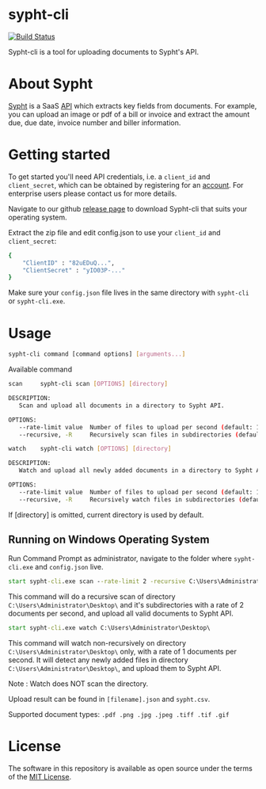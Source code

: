# sypht-cli
[![Build Status](https://travis-ci.com/sypht-team/sypht-cli.svg?branch=master)](https://travis-ci.com/sypht-team/sypht-cli)

Sypht-cli is a tool for uploading documents to Sypht's API.

# About Sypht
[Sypht](https://sypht.com) is a SaaS [API]((https://docs.sypht.com/)) which extracts key fields from documents. For 
example, you can upload an image or pdf of a bill or invoice and extract the amount due, due date, invoice number 
and biller information. 

# Getting started
To get started you'll need API credentials, i.e. a `client_id` and `client_secret`, which can be obtained by registering
for an [account](https://www.sypht.com/signup/developer).
For enterprise users please contact us for more details.

Navigate to our github [release page](https://github.com/sypht-team/sypht-cli/releases) to download Sypht-cli that suits your operating system.

Extract the zip file and edit config.json to use your `client_id` and `client_secret`:
```Bash
{
    "ClientID" : "82uEDuQ...",
    "ClientSecret" : "yIO03P-..."
}
```
Make sure your `config.json` file lives in the same directory with `sypht-cli` or `sypht-cli.exe`. 
# Usage
```Bash
sypht-cli command [command options] [arguments...]
```
Available command
```Bash
scan     sypht-cli scan [OPTIONS] [directory]

DESCRIPTION:
   Scan and upload all documents in a directory to Sypht API.

OPTIONS:
   --rate-limit value  Number of files to upload per second (default: 1)
   --recursive, -R     Recursively scan files in subdirectories (default: false)

watch    sypht-cli watch [OPTIONS] [directory]

DESCRIPTION:
   Watch and upload all newly added documents in a directory to Sypht API.

OPTIONS:
   --rate-limit value  Number of files to upload per second (default: 1)
   --recursive, -R     Recursively watch files in subdirectories (default: false)
```
If [directory] is omitted, current directory is used by default.

## Running on Windows Operating System
Run Command Prompt as administrator, navigate to the folder where `sypht-cli.exe` and `config.json` live.
```cmd
start sypht-cli.exe scan --rate-limit 2 -recursive C:\Users\Administrator\Desktop\
```
This command will do a recursive scan of directory `C:\Users\Administrator\Desktop\` and it's subdirectories with a rate of 2 documents per second, and upload all valid documents to Sypht API.


```cmd
start sypht-cli.exe watch C:\Users\Administrator\Desktop\
```
This command will watch non-recursively on directory `C:\Users\Administrator\Desktop\` only, with a rate of 1 documents per second. It will detect any newly added files in directory `C:\Users\Administrator\Desktop\`, and upload them to Sypht API.

Note : Watch does NOT scan the directory.

Upload result can be found in `[filename].json` and `sypht.csv`.

Supported document types:  `.pdf .png .jpg .jpeg .tiff .tif .gif`


# License
The software in this repository is available as open source under the terms of the [MIT License](https://github.com/sypht-team/sypht-cli/blob/master/LICENSE).


